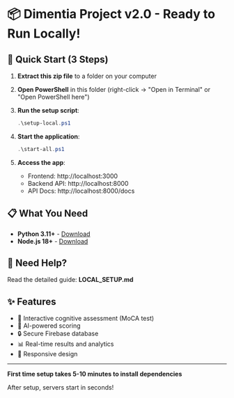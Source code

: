 # 📦 Dimentia Project v2.0 - Ready to Run Locally!

## 🎯 Quick Start (3 Steps)

1. **Extract this zip file** to a folder on your computer

2. **Open PowerShell** in this folder (right-click → "Open in Terminal" or "Open PowerShell here")

3. **Run the setup script**:
   ```powershell
   .\setup-local.ps1
   ```

4. **Start the application**:
   ```powershell
   .\start-all.ps1
   ```

5. **Access the app**:
   - Frontend: http://localhost:3000
   - Backend API: http://localhost:8000
   - API Docs: http://localhost:8000/docs

## 📋 What You Need

- **Python 3.11+** - [Download](https://www.python.org/downloads/)
- **Node.js 18+** - [Download](https://nodejs.org/)

## 📖 Need Help?

Read the detailed guide: **LOCAL_SETUP.md**

## ✨ Features

- 🧠 Interactive cognitive assessment (MoCA test)
- 🤖 AI-powered scoring
- 🔒 Secure Firebase database
- 📊 Real-time results and analytics
- 📱 Responsive design

---

**First time setup takes 5-10 minutes to install dependencies**

After setup, servers start in seconds!
